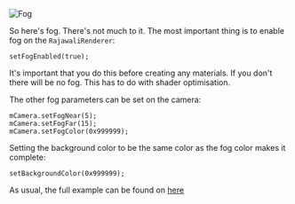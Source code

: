 ![Fog](http://www.rozengain.com/files/rajawali/rajawali-fog.jpg)

So here's fog. There's not much to it. The most important thing is to enable fog on the `RajawaliRenderer`:
```
setFogEnabled(true);
```
It's important that you do this before creating any materials. If you don't there will be no fog. This has to do with shader optimisation.

The other fog parameters can be set on the camera:
```
mCamera.setFogNear(5);
mCamera.setFogFar(15);
mCamera.setFogColor(0x999999);
```
Setting the background color to be the same color as the fog color makes it complete:
```
setBackgroundColor(0x999999);
```
As usual, the full example can be found on [here](https://github.com/MasDennis/RajawaliExamples/blob/master/src/com/monyetmabuk/rajawali/tutorials/RajawaliFogRenderer.java)